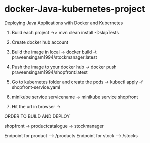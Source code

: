 # docker-Java-kubernetes-project
Deploying Java Applications with Docker and Kubernetes

1) Build each project ->> mvn clean install -DskipTests

2) Create docker hub account

3) Build the image in local -> docker build -t praveensingam1994/stockmanager:latest 

4) Push the image to your docker hub -> docker push praveensingam1994/shopfront:latest 

5) Go to kubernetes folder and create the pods -> kubectl apply -f shopfront-service.yaml

6) minikube service servicename  -> minikube service shopfront

7) Hit the url in browser -> 

ORDER TO BUILD AND DEPLOY 

shopfront -> productcatalogue -> stockmanager

Endpoint for product --> /products
Endpoint for stock --> /stocks



